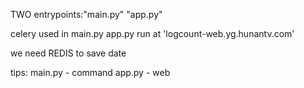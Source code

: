 TWO entrypoints:"main.py" "app.py"

celery used in main.py
app.py run at 'logcount-web.yg.hunantv.com'

we need REDIS to save date

tips:
    main.py - command
    app.py - web
